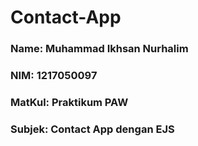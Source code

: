 # Contact-App

### Name:   Muhammad Ikhsan Nurhalim
### NIM:    1217050097
### MatKul: Praktikum PAW
### Subjek: Contact App dengan EJS  

